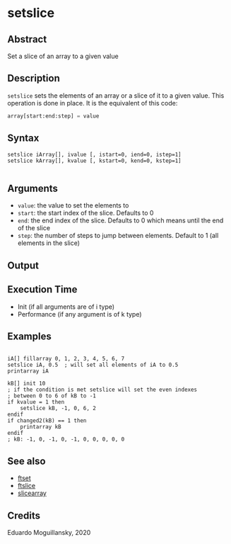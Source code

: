 # setslice

## Abstract

Set a slice of an array to a given value

## Description

`setslice` sets the elements of an array or a slice of it to a given value.
This operation is done in place. It is the equivalent of this code:

```python
array[start:end:step] = value
```

## Syntax


```csound
setslice iArray[], ivalue [, istart=0, iend=0, istep=1]
setslice kArray[], kvalue [, kstart=0, kend=0, kstep=1]


```
    
## Arguments

* `value`: the value to set the elements to
* `start`: the start index of the slice. Defaults to 0
* `end`: the end index of the slice. Defaults to 0 which means until the end of the slice
* `step`: the number of steps to jump between elements. Default to 1 (all elements in the slice)

## Output

## Execution Time

* Init (if all arguments are of i type) 
* Performance (if any argument is of k type)

## Examples

```csound

iA[] fillarray 0, 1, 2, 3, 4, 5, 6, 7
setslice iA, 0.5  ; will set all elements of iA to 0.5
printarray iA

kB[] init 10
; if the condition is met setslice will set the even indexes
; between 0 to 6 of kB to -1 
if kvalue = 1 then
    setslice kB, -1, 0, 6, 2
endif
if changed2(kB) == 1 then
    printarray kB
endif
; kB: -1, 0, -1, 0, -1, 0, 0, 0, 0, 0

```


## See also


* [ftset](http://www.csounds.com/manual/html/ftset.html)
* [ftslice](http://www.csounds.com/manual/html/ftslice.html)
* [slicearray](http://www.csounds.com/manual/html/slicearray.html)


## Credits

Eduardo Moguillansky, 2020
